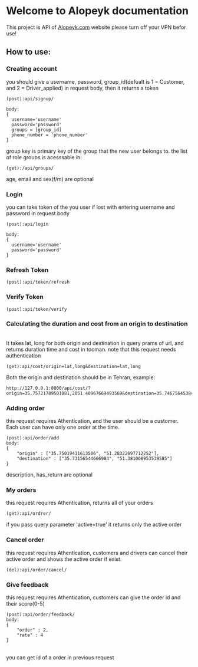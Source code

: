 # Welcome to Alopeyk documentation
This project is API of [Alopeyk.com](https://alopeyk.com/) website
please turn off your VPN befor use!
## How to use:
### Creating account
you should give a username, password, group_id(defualt is 1 = Customer, and 2 = Driver_applied) in request body, then it returns a token
```
(post):api/signup/

body:
{
  username='username'
  password='password'
  groups = [group_id]
  phone_number = 'phone_number'
}
```
group key is primary key of the group that the new user belongs to. the list of role groups is acesssable in:
```
(get):/api/groups/
```
age, email and sex(f/m) are optional<br>
### Login
you can take token of the you user if lost with entering username and password in request body
```
(post):api/login

body:
{
  username='username'
  password='password'
}

```
### Refresh Token
```
(post):api/token/refresh
```
### Verify Token
```
(post):api/token/verify
```
### Calculating the duration and cost from an origin to destination
<br>It takes lat, long for both origin and destination in query prams of url, and returns duration time and cost in tooman. note that this request needs authentication
```
(get):api/cost/origin=lat,long&destination=lat,long
```
Both the origin and destination should be in Tehran, example:
```
http://127.0.0.1:8000/api/cost/?origin=35.75721789501081,2051.40967669493569&destination=35.746756453846,2051.37487729402636
```
### Adding order
this request requires Athentication, and the user should be a customer. Each user can have only one order at the time.
```
(post):api/order/add
body:
{
    "origin" : ["35.75019411613506", "51.28322697712252"],
    "destination" : ["35.73156544666984", "51.381008953539585"]
}
```
description, has_return are optional
### My orders
this request requires Athentication, returns all of your orders
```
(get):api/ordrer/
```
if you pass query parameter 'active=true' it returns only the active order
### Cancel order
this request requires Athentication, customers and drivers can cancel their active order and shows the active order if exist.
```
(del):api/order/cancel/
```
### Give feedback
this request requires Athentication, customers can give the order id and their score(0-5)
```
(post):api/order/feedback/
body:
{
    "order" : 2,
    "rate" : 4
}
```
<br> you can get id of a order in previous request
